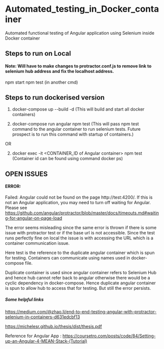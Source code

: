 # Automated_testing_in_Docker_container
Automated functional testing of Angular application using Selenium inside Docker container

## Steps to run on Local

#### Note: Will have to make changes to protractor.conf.js to remove link to selenium hub address and fix the localhost address.

npm start
npm test (in another cmd)

## Steps to run dockerised version

1) docker-compose up --build -d
(This will build and start all docker containers)

2) docker-compose run angular npm test
(This will pass npm test command to the angular container to run selenium tests. Future prospect is to run this command with startup of containers.)

OR

2) docker exec -it <CONTAINER_ID of Angular container> npm test
(Container id can be found using command docker ps)

## OPEN ISSUES

#### ERROR:

Failed: Angular could not be found on the page http://test:4200/. If this is not an Angular application, you may need to turn off waiting for Angular. Please see https://github.com/angular/protractor/blob/master/docs/timeouts.md#waiting-for-angular-on-page-load

The error seems misleading since the same error is thrown if there is some issue with protractor test or if the base url is not accessible. Since the test runs perfectly fine on local the issue is with accessing the URL which is a container communication issue.

Here test is the reference to the duplicate angular container which is spun for testing. Containers can communicate using names used in docker-compose file.

Duplicate container is used since angular container refers to Selenium Hub and hence hub cannot refer back to angular otherwise there would be a cyclic dependency in docker-compose. Hence duplicate angular container is spun to allow hub to access that for testing. But still the error persists.

##### Some helpful links

https://medium.com/@zhao.li/end-to-end-testing-angular-with-protractor-selenium-in-containers-d631edcbf13

https://michelesr.github.io/thesis/dist/thesis.pdf

Reference for Angular App : https://coursetro.com/posts/code/84/Setting-up-an-Angular-4-MEAN-Stack-(Tutorial)
